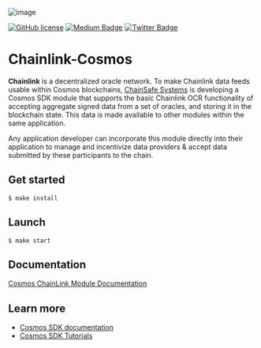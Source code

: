 ![image](https://user-images.githubusercontent.com/75752467/126004352-d02952f7-fcb7-4afe-94ce-bc677f459bd9.png)


[![GitHub license](https://img.shields.io/github/license/Naereen/StrapDown.js.svg)](https://github.com/Naereen/StrapDown.js/blob/master/LICENSE)
[![Medium Badge](https://img.shields.io/badge/chainsafe-systems-black?style=flat&logo=medium&logoColor=white&link=https://medium.com/chainsafe-systems)](https://medium.com/chainsafe-systems)
[![Twitter Badge](https://badgen.net/badge/icon/twitter?icon=twitter&label)](https://twitter.com/chainsafeth)

# Chainlink-Cosmos

**Chainlink** is a decentralized oracle network. To make Chainlink data feeds usable within Cosmos blockchains, [ChainSafe Systems](https://chainsafe.io/) is developing a Cosmos SDK module that supports the basic Chainlink OCR functionality of accepting aggregate signed data from a set of oracles, and storing it in the blockchain state. This data is made available to other modules within the same application.

Any application developer can incorporate this module directly into their application to manage and incentivize data providers & accept data submitted by these participants to the chain.


## Get started

```
$ make install
```

## Launch

```
$ make start
```

## Documentation
[Cosmos ChainLink Module Documentation](./docs/doc.md)

 
## Learn more
- [Cosmos SDK documentation](https://docs.cosmos.network)
- [Cosmos SDK Tutorials](https://tutorials.cosmos.network)
 
